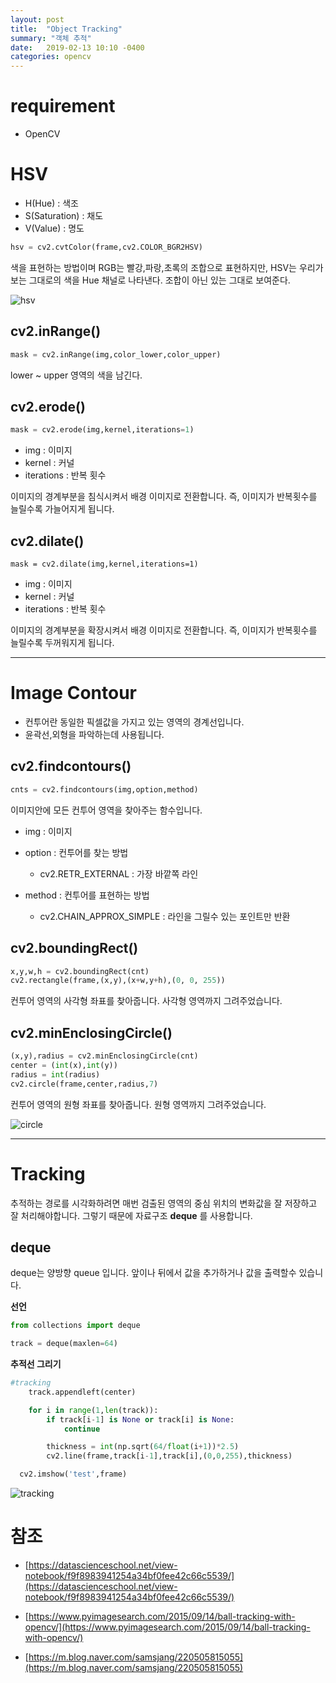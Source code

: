 ```yaml
---
layout: post
title:  "Object Tracking"
summary: "객체 추적"
date:   2019-02-13 10:10 -0400
categories: opencv
---
```

# requirement
- OpenCV

# HSV
- H(Hue) : 색조
- S(Saturation) : 채도
- V(Value) : 명도

```python
hsv = cv2.cvtColor(frame,cv2.COLOR_BGR2HSV)
```

색을 표현하는 방법이며 RGB는 빨강,파랑,초록의 조합으로 표현하지만, HSV는 우리가 보는 그대로의 색을 Hue 채널로 나타낸다. 조합이 아닌 있는 그대로 보여준다.



![hsv](/assets/img/post_img/object/hsv.JPG)



## cv2.inRange()

```python
mask = cv2.inRange(img,color_lower,color_upper)
```

lower ~ upper 영역의 색을 남긴다.

## cv2.erode()

```python
mask = cv2.erode(img,kernel,iterations=1)
```

- img : 이미지
- kernel : 커널
- iterations : 반복 횟수

이미지의 경계부분을 침식시켜서 배경 이미지로 전환합니다. 즉, 이미지가 반복횟수를 늘릴수록 가늘어지게 됩니다.

## cv2.dilate()

```
mask = cv2.dilate(img,kernel,iterations=1)
```

- img : 이미지
- kernel : 커널
- iterations : 반복 횟수

이미지의 경계부분을 확장시켜서 배경 이미지로 전환합니다. 즉, 이미지가 반복횟수를 늘릴수록 두꺼워지게 됩니다.

---

# Image Contour
- 컨투어란 동일한 픽셀값을 가지고 있는 영역의 경계선입니다.
- 윤곽선,외형을 파악하는데 사용됩니다.

## cv2.findcontours()

```python
cnts = cv2.findcontours(img,option,method)
```

이미지안에 모든 컨투어 영역을 찾아주는 함수입니다.

- img : 이미지

- option : 컨투어를 찾는 방법
  + cv2.RETR_EXTERNAL	: 가장 바깥쪽 라인

- method : 컨투어를 표현하는 방법
  + cv2.CHAIN_APPROX_SIMPLE : 라인을 그릴수 있는 포인트만 반환

## cv2.boundingRect()

```python
x,y,w,h = cv2.boundingRect(cnt)
cv2.rectangle(frame,(x,y),(x+w,y+h),(0, 0, 255))
```

컨투어 영역의 사각형 좌표를 찾아줍니다. 사각형 영역까지 그려주었습니다.

## cv2.minEnclosingCircle()

```python
(x,y),radius = cv2.minEnclosingCircle(cnt)
center = (int(x),int(y))
radius = int(radius)
cv2.circle(frame,center,radius,7)
```

컨투어 영역의 원형 좌표를 찾아줍니다. 원형 영역까지 그려주었습니다.



![circle](/assets/img/post_img/object/circle.JPG)



---

# Tracking
추적하는 경로를 시각화하려면 매번 검출된 영역의 중심 위치의 변화값을 잘 저장하고 잘 처리해야합니다. 그렇기 때문에 자료구조 **deque** 를 사용합니다.

## deque
deque는 양방향 queue 입니다. 앞이나 뒤에서 값을 추가하거나 값을 출력할수 있습니다.

**선언**

```python
from collections import deque

track = deque(maxlen=64)
```

**추적선 그리기**

```python
#tracking
	track.appendleft(center)

	for i in range(1,len(track)):
		if track[i-1] is None or track[i] is None:
			continue

		thickness = int(np.sqrt(64/float(i+1))*2.5)
		cv2.line(frame,track[i-1],track[i],(0,0,255),thickness)

  cv2.imshow('test',frame)
```



![tracking](/assets/img/post_img/object/tracking.JPG)



# 참조
- [https://datascienceschool.net/view-notebook/f9f8983941254a34bf0fee42c66c5539/](https://datascienceschool.net/view-notebook/f9f8983941254a34bf0fee42c66c5539/)

- [https://www.pyimagesearch.com/2015/09/14/ball-tracking-with-opencv/](https://www.pyimagesearch.com/2015/09/14/ball-tracking-with-opencv/)

- [https://m.blog.naver.com/samsjang/220505815055](https://m.blog.naver.com/samsjang/220505815055)
